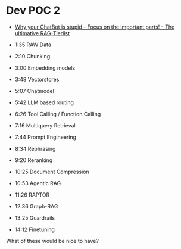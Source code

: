 # Dev POC 2

- [Why your ChatBot is stupid - Focus on the important parts! - The ultimative RAG-Tierlist](https://www.youtube.com/watch?v=OgwFdEsGmrQ)

- 1:35 RAW Data
- 2:10 Chunking
- 3:00 Embedding models
- 3:48 Vectorstores
- 5:07 Chatmodel
- 5:42 LLM based routing
- 6:26 Tool Calling / Function Calling
- 7:16 Multiquery Retrieval
- 7:44 Prompt Engineering
- 8:34 Rephrasing
- 9:20 Reranking
- 10:25 Document Compression
- 10:53 Agentic RAG
- 11:26 RAPTOR
- 12:36 Graph-RAG
- 13:25 Guardrails
- 14:12 Finetuning

What of these would be nice to have?